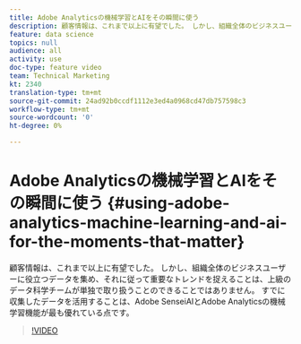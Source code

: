 ```yaml
---
title: Adobe Analyticsの機械学習とAIをその瞬間に使う
description: 顧客情報は、これまで以上に有望でした。 しかし、組織全体のビジネスユーザーに役立つデータを集め、それに従って重要なトレンドを捉えることは、上級のデータ科学チームが単独で取り扱うことのできることではありません。 すでに収集したデータを活用することは、Adobe SenseiAIとAdobe Analyticsの機械学習機能が最も優れている点です。
feature: data science
topics: null
audience: all
activity: use
doc-type: feature video
team: Technical Marketing
kt: 2340
translation-type: tm+mt
source-git-commit: 24ad92b0ccdf1112e3ed4a0968cd47db757598c3
workflow-type: tm+mt
source-wordcount: '0'
ht-degree: 0%

---
```



# Adobe Analyticsの機械学習とAIをその瞬間に使う {#using-adobe-analytics-machine-learning-and-ai-for-the-moments-that-matter}

顧客情報は、これまで以上に有望でした。 しかし、組織全体のビジネスユーザーに役立つデータを集め、それに従って重要なトレンドを捉えることは、上級のデータ科学チームが単独で取り扱うことのできることではありません。 すでに収集したデータを活用することは、Adobe SenseiAIとAdobe Analyticsの機械学習機能が最も優れている点です。

>[!VIDEO](https://video.tv.adobe.com/v/25837/?quality=12)
